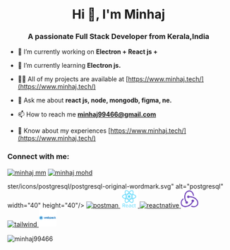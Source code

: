 <h1 align="center">Hi 👋, I'm Minhaj</h1>
<h3 align="center">A passionate Full Stack Developer from Kerala,India</h3>

- 🔭 I’m currently working on **Electron + React js +**

- 🌱 I’m currently learning **Electron js.**

- 👨‍💻 All of my projects are available at [https://www.minhaj.tech/](https://www.minhaj.tech/)

- 💬 Ask me about **react js, node, mongodb, figma, ne.**

- 📫 How to reach me **minhaj99466@gmail.com**

- 📄 Know about my experiences [https://www.minhaj.tech/](https://www.minhaj.tech/)

<p></p>
<h3 align="left">Connect with me:</h3>
<p align="left">
<a href="https://linkedin.com/in/minhaj mm" target="blank"><img align="center" src="https://raw.githubusercontent.com/rahuldkjain/github-profile-readme-generator/master/src/images/icons/Social/linked-in-alt.svg" alt="minhaj mm" height="30" width="40" /></a>
<a href="https://www.leetcode.com/minhaj mohd" target="blank"><img align="center" src="https://raw.githubusercontent.com/rahuldkjain/github-profile-readme-generator/master/src/images/icons/Social/leet-code.svg" alt="minhaj mohd" height="30" width="40" /></a>
</p>
<p></p>
ster/icons/postgresql/postgresql-original-wordmark.svg" alt="postgresql" width="40" height="40"/> </a> <a href="https://postman.com" target="_blank" rel="noreferrer"> <img src="https://www.vectorlogo.zone/logos/getpostman/getpostman-icon.svg" alt="postman" width="40" height="40"/> </a> <a href="https://reactjs.org/" target="_blank" rel="noreferrer"> <img src="https://raw.githubusercontent.com/devicons/devicon/master/icons/react/react-original-wordmark.svg" alt="react" width="40" height="40"/> </a> <a href="https://reactnative.dev/" target="_blank" rel="noreferrer"> <img src="https://reactnative.dev/img/header_logo.svg" alt="reactnative" width="40" height="40"/> </a> <a href="https://redux.js.org" target="_blank" rel="noreferrer"> <img src="https://raw.githubusercontent.com/devicons/devicon/master/icons/redux/redux-original.svg" alt="redux" width="40" height="40"/> </a> <a href="https://tailwindcss.com/" target="_blank" rel="noreferrer"> <img src="https://www.vectorlogo.zone/logos/tailwindcss/tailwindcss-icon.svg" alt="tailwind" width="40" height="40"/> </a> <a href="https://webpack.js.org" target="_blank" rel="noreferrer"> <img src="https://raw.githubusercontent.com/devicons/devicon/d00d0969292a6569d45b06d3f350f463a0107b0d/icons/webpack/webpack-original-wordmark.svg" alt="webpack" width="40" height="40"/> </a> </p>

<p><img align="center" src="https://github-readme-stats.vercel.app/api/top-langs?username=minhaj99466&show_icons=true&locale=en&layout=compact" alt="minhaj99466" /></p>
